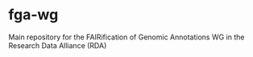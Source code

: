 # fga-wg
Main repository for the FAIRification of Genomic Annotations WG in the Research Data Alliance (RDA)
